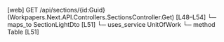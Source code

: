 [web] GET /api/sections/{id:Guid}  (Workpapers.Next.API.Controllers.SectionsController.Get)  [L48–L54]
  └─ maps_to SectionLightDto [L51]
  └─ uses_service UnitOfWork
    └─ method Table [L51]

